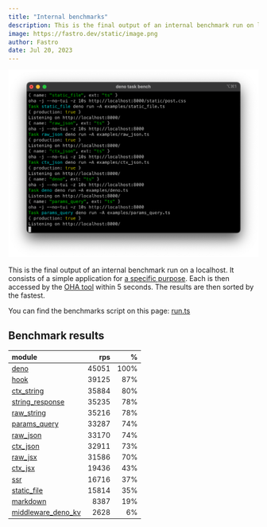```yaml
---
title: "Internal benchmarks"
description: This is the final output of an internal benchmark run on localhost
image: https://fastro.dev/static/image.png
author: Fastro
date: Jul 20, 2023
---
```


![bench](/static/bench.png)

This is the final output of an internal benchmark run on a localhost. It consists of a simple application for [a specific purpose](https://github.com/fastrodev/fastro/blob/main/deno.json). Each is then accessed by the [OHA tool](https://github.com/hatoo/oha) within 5 seconds. The results are then sorted by the fastest.

You can find the benchmarks script on this page: [run.ts](https://github.com/fastrodev/fastro/blob/main/bench/run.ts)

## Benchmark results


| module                                                                                             |   rps |    % |
| :------------------------------------------------------------------------------------------------- | ----: | ---: |
| [deno](https://github.com/fastrodev/fastro/blob/main/examples/deno.ts)                             | 45051 | 100% |
| [hook](https://github.com/fastrodev/fastro/blob/main/examples/hook.ts)                             | 39125 |  87% |
| [ctx_string](https://github.com/fastrodev/fastro/blob/main/examples/ctx_string.ts)                 | 35884 |  80% |
| [string_response](https://github.com/fastrodev/fastro/blob/main/examples/string_response.ts)       | 35235 |  78% |
| [raw_string](https://github.com/fastrodev/fastro/blob/main/examples/raw_string.ts)                 | 35216 |  78% |
| [params_query](https://github.com/fastrodev/fastro/blob/main/examples/params_query.ts)             | 33287 |  74% |
| [raw_json](https://github.com/fastrodev/fastro/blob/main/examples/raw_json.ts)                     | 33170 |  74% |
| [ctx_json](https://github.com/fastrodev/fastro/blob/main/examples/ctx_json.ts)                     | 32911 |  73% |
| [raw_jsx](https://github.com/fastrodev/fastro/blob/main/examples/raw_jsx.tsx)                      | 31586 |  70% |
| [ctx_jsx](https://github.com/fastrodev/fastro/blob/main/examples/ctx_jsx.tsx)                      | 19436 |  43% |
| [ssr](https://github.com/fastrodev/fastro/blob/main/examples/ssr.ts)                               | 16716 |  37% |
| [static_file](https://github.com/fastrodev/fastro/blob/main/examples/static_file.ts)               | 15814 |  35% |
| [markdown](https://github.com/fastrodev/fastro/blob/main/examples/markdown.ts)                     |  8387 |  19% |
| [middleware_deno_kv](https://github.com/fastrodev/fastro/blob/main/examples/middleware_deno_kv.ts) |  2628 |   6% |

